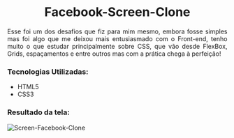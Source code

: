 <h1 align="center">Facebook-Screen-Clone</h1>
<p align="justify"> 
  Esse foi um dos desafios que fiz para mim mesmo, embora fosse simples mas foi algo que me deixou mais entusiasmado com o Front-end, tenho muito o que estudar       principalmente sobre CSS, que vão desde FlexBox, Grids, espaçamentos e entre outros mas com a prática chega à perfeição!
</p>

### Tecnologias Utilizadas:
- HTML5<br>
- CSS3

### Resultado da tela:
![Screen-Facebook-Clone](https://user-images.githubusercontent.com/65426690/91603158-dfcba500-e942-11ea-8089-a19535ac4bea.png)
